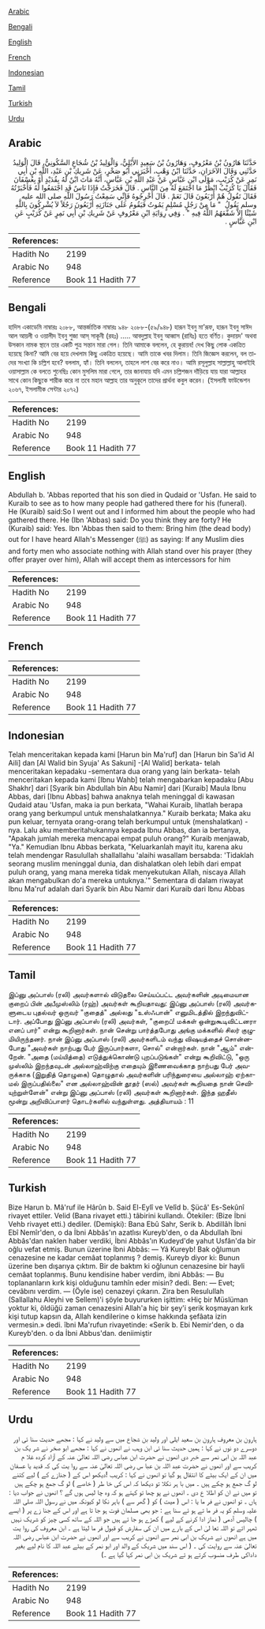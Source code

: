 [Arabic](#arabic)

[Bengali](#bengali)

[English](#english)

[French](#french)

[Indonesian](#indonesian)

[Tamil](#tamil)

[Turkish](#turkish)

[Urdu](#urdu)

## Arabic


<div dir="rtl" lang="ar" style={{fontSize:'larger',backgroundColor:'#f8f9fa',padding:20}}>
حَدَّثَنَا هَارُونُ بْنُ مَعْرُوفٍ، وَهَارُونُ بْنُ سَعِيدٍ الأَيْلِيُّ، وَالْوَلِيدُ بْنُ شُجَاعٍ السَّكُونِيُّ، قَالَ الْوَلِيدُ حَدَّثَنِي وَقَالَ الآخَرَانِ، حَدَّثَنَا ابْنُ وَهْبٍ، أَخْبَرَنِي أَبُو صَخْرٍ، عَنْ شَرِيكِ بْنِ عَبْدِ، اللَّهِ بْنِ أَبِي نَمِرٍ عَنْ كُرَيْبٍ، مَوْلَى ابْنِ عَبَّاسٍ عَنْ عَبْدِ اللَّهِ بْنِ عَبَّاسٍ، أَنَّهُ مَاتَ ابْنٌ لَهُ بِقُدَيْدٍ أَوْ بِعُسْفَانَ فَقَالَ يَا كُرَيْبُ انْظُرْ مَا اجْتَمَعَ لَهُ مِنَ النَّاسِ ‏.‏ قَالَ فَخَرَجْتُ فَإِذَا نَاسٌ قَدِ اجْتَمَعُوا لَهُ فَأَخْبَرْتُهُ فَقَالَ تَقُولُ هُمْ أَرْبَعُونَ قَالَ نَعَمْ ‏.‏ قَالَ أَخْرِجُوهُ فَإِنِّي سَمِعْتُ رَسُولَ اللَّهِ صلى الله عليه وسلم يَقُولُ ‏ "‏ مَا مِنْ رَجُلٍ مُسْلِمٍ يَمُوتُ فَيَقُومُ عَلَى جَنَازَتِهِ أَرْبَعُونَ رَجُلاً لاَ يُشْرِكُونَ بِاللَّهِ شَيْئًا إِلاَّ شَفَّعَهُمُ اللَّهُ فِيهِ ‏"‏ ‏.‏ وَفِي رِوَايَةِ ابْنِ مَعْرُوفٍ عَنْ شَرِيكِ بْنِ أَبِي نَمِرٍ عَنْ كُرَيْبٍ عَنِ ابْنِ عَبَّاسٍ ‏.‏
</div>
<div style={{backgroundColor:'#f8f9fa',padding:20, marginBottom: 10}}><table> <thead> <tr> <th>References:</th> <th></th> </tr> </thead> <tbody><tr><td>Hadith No</td><td>2199</td></tr><tr><td>Arabic No</td><td>948</td></tr><tr><td>Reference</td><td>Book 11 Hadith 77</td></tr></tbody></table></div>

## Bengali


<div dir="ltr" lang="bn" style={{fontSize:'larger',backgroundColor:'#f8f9fa',padding:20}}>
হাদিস একাডেমি নাম্বারঃ ২০৮৮, আন্তর্জাতিক নাম্বারঃ ৯৪৮ ২০৮৮-(৫৯/৯৪৮) হারূন ইবনু মা’রূফ, হারূন ইবনু সাঈদ আল আয়লী ও ওয়ালীদ ইবনু শুজা আস্ সাকূনী (রহঃ) ..... আবদুল্লাহ ইবনু আব্বাস (রাযিঃ) হতে বর্ণিত। কুদায়দ' অথবা উসকান নামক স্থানে তার একটি পুত্র সন্তান মারা গেল। তিনি আমাকে বললেন, হে কুরায়ব! দেখ কিছু লোক একত্রিত হয়েছে কিনা? আমি বের হয়ে দেখলাম কিছু একত্রিত হয়েছে। আমি তাকে খবর দিলাম। তিনি জিজ্ঞেস করলেন, বল তাদের সংখ্যা কি চল্লিশ হবে? বললাম, হ্যাঁ। তিনি বললেন, তাহলে লাশ বের করে নাও। আমি রসূলুল্লাহ সাল্লাল্লাহু আলাইহি ওয়াসাল্লাম কে বলতে শুনেছিঃ কোন মুসলিম মারা গেলে, তার জানাযায় যদি এমন চল্লিশজন দাঁড়িয়ে যায় যারা আল্লাহর সাথে কোন কিছুকে শারীক করে না তবে মহান আল্লাহ তার অনুকূলে তাদের প্রার্থনা কবুল করেন। (ইসলামী ফাউন্ডেশন ২০৬৭, ইসলামীক সেন্টার ২০৭২)
</div>
<div style={{backgroundColor:'#f8f9fa',padding:20, marginBottom: 10}}><table> <thead> <tr> <th>References:</th> <th></th> </tr> </thead> <tbody><tr><td>Hadith No</td><td>2199</td></tr><tr><td>Arabic No</td><td>948</td></tr><tr><td>Reference</td><td>Book 11 Hadith 77</td></tr></tbody></table></div>

## English


<div dir="ltr" lang="en" style={{fontSize:'larger',backgroundColor:'#f8f9fa',padding:20}}>
Abdullah b. 'Abbas reported that his son died in Qudaid or 'Usfan. He said to Kuraib to see as to how many people had gathered there for his (funeral). He (Kuraib) said:So I went out and I informed him about the people who had gathered there. He (Ibn 'Abbas) said: Do you think they are forty? He (Kuraib) said: Yes. Ibn 'Abbas then said to them: Bring him (the dead body) out for I have heard Allah's Messenger (ﷺ) as saying: If any Muslim dies and forty men who associate nothing with Allah stand over his prayer (they offer prayer over him), Allah will accept them as intercessors for him
</div>
<div style={{backgroundColor:'#f8f9fa',padding:20, marginBottom: 10}}><table> <thead> <tr> <th>References:</th> <th></th> </tr> </thead> <tbody><tr><td>Hadith No</td><td>2199</td></tr><tr><td>Arabic No</td><td>948</td></tr><tr><td>Reference</td><td>Book 11 Hadith 77</td></tr></tbody></table></div>

## French


<div dir="ltr" lang="fr" style={{fontSize:'larger',backgroundColor:'#f8f9fa',padding:20}}>

</div>
<div style={{backgroundColor:'#f8f9fa',padding:20, marginBottom: 10}}><table> <thead> <tr> <th>References:</th> <th></th> </tr> </thead> <tbody><tr><td>Hadith No</td><td>2199</td></tr><tr><td>Arabic No</td><td>948</td></tr><tr><td>Reference</td><td>Book 11 Hadith 77</td></tr></tbody></table></div>

## Indonesian


<div dir="ltr" lang="id" style={{fontSize:'larger',backgroundColor:'#f8f9fa',padding:20}}>
Telah menceritakan kepada kami [Harun bin Ma'ruf] dan [Harun bin Sa'id Al Aili] dan [Al Walid bin Syuja' As Sakuni] -[Al Walid] berkata- telah menceritakan kepadaku -sementara dua orang yang lain berkata- telah menceritakan kepada kami [Ibnu Wahb] telah mengabarkan kepadaku [Abu Shakhr] dari [Syarik bin Abdullah bin Abu Namir] dari [Kuraib] Maula Ibnu Abbas, dari [Ibnu Abbas] bahwa anaknya telah meninggal di kawasan Qudaid atau 'Usfan, maka ia pun berkata, "Wahai Kuraib, lihatlah berapa orang yang berkumpul untuk menshalatkannya." Kuraib berkata; Maka aku pun keluar, ternyata orang-orang telah berkumpul untuk (menshalatkan) -nya. Lalu aku memberitahukannya kepada Ibnu Abbas, dan ia bertanya, "Apakah jumlah mereka mencapai empat puluh orang?" Kuraib menjawab, "Ya." Kemudian Ibnu Abbas berkata, "Keluarkanlah mayit itu, karena aku telah mendengar Rasulullah shallallahu 'alaihi wasallam bersabda: 'Tidaklah seorang muslim meninggal dunia, dan dishalatkan oleh lebih dari empat puluh orang, yang mana mereka tidak menyekutukan Allah, niscaya Allah akan mengabulkan do'a mereka untuknya.'" Sementara di dalam riwayat Ibnu Ma'ruf adalah dari Syarik bin Abu Namir dari Kuraib dari Ibnu Abbas
</div>
<div style={{backgroundColor:'#f8f9fa',padding:20, marginBottom: 10}}><table> <thead> <tr> <th>References:</th> <th></th> </tr> </thead> <tbody><tr><td>Hadith No</td><td>2199</td></tr><tr><td>Arabic No</td><td>948</td></tr><tr><td>Reference</td><td>Book 11 Hadith 77</td></tr></tbody></table></div>

## Tamil


<div dir="ltr" lang="ta" style={{fontSize:'larger',backgroundColor:'#f8f9fa',padding:20}}>
இப்னு அப்பாஸ் (ரலி) அவர்களால் விடுதலை செய்யப்பட்ட அவர்களின் அடிமையான குறைப் பின் அபீமுஸ்லிம் (ரஹ்) அவர்கள் கூறியதாவது: இப்னு அப்பாஸ் (ரலி) அவர்களுடைய புதல்வர் ஒருவர் "குதைத்" அல்லது "உஸ்ஃபான்" எனுமிடத்தில் இறந்துவிட்டார். அப்போது இப்னு அப்பாஸ் (ரலி) அவர்கள், "குறைப்! மக்கள் ஒன்றுகூடிவிட்டனரா எனப் பார்" என்று கூறினார்கள். நான் சென்று பார்த்தபோது அங்கு மக்களில் சிலர் குழுமியிருந்தனர். நான் இப்னு அப்பாஸ் (ரலி) அவர்களிடம் வந்து விஷயத்தைச் சொன்னபோது "அவர்கள் நாற்பது பேர் இருப்பார்களா, சொல்" என்றார்கள். நான் "ஆம்" என்றேன். "அதை (மய்யித்தை) எடுத்துக்கொண்டு புறப்படுங்கள்" என்று கூறிவிட்டு, "ஒரு முஸ்லிம் இறந்தவுடன் அல்லாஹ்விற்கு எதையும் இணைவைக்காத நாற்பது பேர் அவருக்காக (இறுதித் தொழுகை) தொழுதால் அவர்களின் பரிந்துரையை அல்லாஹ் ஏற்காமல் இருப்பதில்லை" என அல்லாஹ்வின் தூதர் (ஸல்) அவர்கள் கூறியதை நான் செவியுற்றுள்ளேன்" என்று இப்னு அப்பாஸ் (ரலி) அவர்கள் கூறினார்கள். இந்த ஹதீஸ் மூன்று அறிவிப்பாளர் தொடர்களில் வந்துள்ளது. அத்தியாயம் : 11
</div>
<div style={{backgroundColor:'#f8f9fa',padding:20, marginBottom: 10}}><table> <thead> <tr> <th>References:</th> <th></th> </tr> </thead> <tbody><tr><td>Hadith No</td><td>2199</td></tr><tr><td>Arabic No</td><td>948</td></tr><tr><td>Reference</td><td>Book 11 Hadith 77</td></tr></tbody></table></div>

## Turkish


<div dir="ltr" lang="tr" style={{fontSize:'larger',backgroundColor:'#f8f9fa',padding:20}}>
Bize Harun b. Mâ'ruf ile Hârûn b. Said El-Eylî ve Velîd b. Şücâ' Es-Sekûnî rivayet ettiler. Velid (Bana rivayet etti.) tâbirini kullandı. Ötekiler: (Bize İbni Vehb rivayet etti.) dediler. (Demişki): Bana Ebû Sahr, Serik b. Abdillâh İbni Ebî Nemîr'den, o da İbni Abbâs'ın azatlısı Kureyb'den, o da Abdullah îbni Abbâs'dan naklen haber verdiki, İbni Abbâs'ın Kudeyd'de yahut Usfân'da bir oğlu vefat etmiş. Bunun üzerine İbni Abbâs: — Yâ Kureyb! Bak oğlumun cenazesine ne kadar cemâat toplanmış ? demiş. Kureyb diyor ki: Bunun üzerine ben dışarıya çıktım. Bir de baktım ki oğlunun cenazesine bir hayli cemâat toplanmış. Bunu kendisine haber verdim, ibni Abbâs: — Bu toplananların kırk kişi olduğunu tamhîn eder misin? dedi. Ben: — Evet; cevâbını verdim. — (Öyle ise) cenazeyi çıkarın. Zira ben Resulullah (Sallallahu Aleyhi ve Sellem)'i şöyle buyururken işittim: «Hiç bir Müslüman yoktur ki, öldüğü zaman cenazesini Allah'a hiç bir şey'i şerik koşmayan kırk kişi tutup kapsın da, Allah kendilerine o kimse hakkında şefâata izin vermesin.» dedi. îbni Ma'rufun rivayetinde: «Serik b. Ebi Nemir'den, o da Kureyb'den. o da İbni Abbus'dan. deniimiştir
</div>
<div style={{backgroundColor:'#f8f9fa',padding:20, marginBottom: 10}}><table> <thead> <tr> <th>References:</th> <th></th> </tr> </thead> <tbody><tr><td>Hadith No</td><td>2199</td></tr><tr><td>Arabic No</td><td>948</td></tr><tr><td>Reference</td><td>Book 11 Hadith 77</td></tr></tbody></table></div>

## Urdu


<div dir="rtl" lang="ur" style={{fontSize:'larger',backgroundColor:'#f8f9fa',padding:20}}>
ہارون بن معروف ہارون بن سعید ایلی اور ولید بن شجاع میں سے ولید نے کہا : مجھے حدیث سنا ئی اور دوسرے دو نوں نے کہا : ہمیں حدیث سنا ئی ابن وہب نے انھوں نے کہا : مجھے ابو صخر نے شر یک بن عبد اللہ بن ابی نمر سے خبر دی انھوں نے حضرت ابن عباس رضی اللہ تعالیٰ عنہ کے آزاد کردہ غلا م کریب سے اور انھوں نے حضرت عبد اللہ بن عبا س رضی اللہ تعالیٰ عنہ سے روا یت کی کہ قدید یا عسفان میں ان کے ایک بیٹے کا انتقال ہو گیا تو انھوں نے کہا : کریب !دیکھو اس کے ( جنازے کے ) لیے کتنے لو گ جمع ہو چکے ہیں ۔ میں با ہر نکلا تو دیکھا کہ اس کی خا طر ( خاصے ) لو گ جمع ہو چکے ہیں تو میں نے ان کو اطلا ع دی ۔ انھوں نے پو چھا تو کہتے ہو کہ وہ چا لیس ہوں گے ؟ انھوں نے جواب دیا : ہاں ۔ تو انھوں نے فر ما یا : اس ( میت ) کو ( گھر سے ) باہر نکا لو کیونکہ میں نے رسول اللہ صلی اللہ علیہ وسلم کو یہ فر ما تے ہو ئے سنا ہے : جو بھی مسلمان فوت ہو جا تا ہے اور اس کے جنا زے پر ( ایسے ) چالیس آدمی ( نماز ادا کرنے کے لیے ) کھڑے ہو جا تے ہیں جو اللہ کے ساتھ کسی چیز کو شریک نہیں ٹھہر اتے تو اللہ تعا لیٰ اس کے بارے میں ان کی سفارش کو قبول فر ما لیتا ہے ۔ ابن معروف کی روا یت میں ہے انھوں نے شریک بن ابی نمر سے انھوں نے کریب سے اور انھوں نے حضرت ابن عباس رضی اللہ تعالیٰ عنہ سے روایت کی ۔ ( اس سند میں شریک کے والد اور ابو نمر کے بیٹے عبد اللہ کا نام لیے بغیر داداکی طرف منسوب کرتے ہو ئے شریک بن ابی نمر کہا گیا ہے ۔)
</div>
<div style={{backgroundColor:'#f8f9fa',padding:20, marginBottom: 10}}><table> <thead> <tr> <th>References:</th> <th></th> </tr> </thead> <tbody><tr><td>Hadith No</td><td>2199</td></tr><tr><td>Arabic No</td><td>948</td></tr><tr><td>Reference</td><td>Book 11 Hadith 77</td></tr></tbody></table></div>